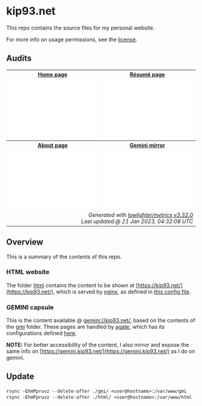 # kip93.net

This repo contains the source files for my personal website.

For more info on usage permissions, see the [license](./LICENSE.md).


## Audits

<table align="center">
    <tbody>
        <tr>
            <th align="center"><a href="https://kip93.net/">Home page</a></th>
            <th align="center"><a href="https://kip93.net/resume/">Résumé page</a></th>
        </tr>
        <tr>
            <td><a href="https://developers.google.com/speed/pagespeed/insights/?url=https%3A%2F%2Fkip93.net%2F"><img src="./metrics/home.svg"/></a></td>
            <td><a href="https://developers.google.com/speed/pagespeed/insights/?url=https%3A%2F%2Fkip93.net%2Fresume%2F"><img src="./metrics/resume.svg"/></a></td>
        </tr>
        <tr>
            <th align="center"><a href="https://kip93.net/about/">About page</a></th>
            <th align="center"><a href="https://gemini.kip93.net/">Gemini mirror</a></th>
        </tr>
        <tr>
            <td><a href="https://developers.google.com/speed/pagespeed/insights/?url=https%3A%2F%2Fkip93.net%2Fabout%2F"><img src="./metrics/about.svg"/></a></td>
            <td><a href="https://developers.google.com/speed/pagespeed/insights/?url=https%3A%2F%2Fgemini.kip93.net%2F"><img src="./metrics/gemini.svg"/></a></td>
        </tr>
        <tr>
            <td colspan="2" align="right"><em>
                Generated with <a href="https://github.com/lowlighter/metrics/tree/latest/">lowlighter/metrics v3.32.0</a><br> <!-- VERSION => MAJOR.minor.patch -->
                Last updated @ 21 Jan 2023, 04:32:08 UTC <!-- meta.generated => DD/MM/YYYY, hh:mm -->
            </em></td>
        </tr>
    </tbody>
</table>


## Overview

This is a summary of the contents of this repo.

### HTML website

The folder [html](./html) contains the content to be shown at [https://kip93.net/](https://kip93.net/), which is served by [nginx](https://nginx.com/), as
defined in [this config file](./nginx/sites-available/website).

### GEMINI capsule

This is the content available @ [gemini://kip93.net/](gemini://kip93.net/), based on the contents of the [gmi](./gmi) folder. These pages are handled by
[agate](https://github.com/mbrubeck/agate), which has its configurations defined [here](./agate/agate.service).

**NOTE:** For better accessibility of the content, I also mirror and expose the same info on [https://gemini.kip93.net/](https://gemini.kip93.net/) as I do on
gemini.

## Update
```shell
rsync -EhmPpruvz --delete-after ./gmi/ <user@hostname>:/var/www/gmi
rsync -EhmPpruvz --delete-after ./html/ <user@hostname>:/var/www/html
```
